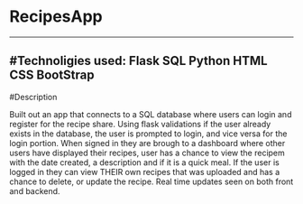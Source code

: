 # RecipesApp

---
#Technoligies used:
Flask 
SQL
Python
HTML
CSS
BootStrap
---
#Description


Built out an app that connects to a SQL database where users can login and register for the recipe share.
Using flask validations if the user already exists in the database, the user is prompted to login, and vice versa for the login portion. 
When signed in they are brough to a dashboard where other users have displayed their recipes, user has a chance to view the recipem with the date created, a description and if it is a quick meal. 
If the user is logged in they can view THEIR own recipes that was uploaded and has a chance to delete, or update the recipe. Real time updates seen on both front and backend. 
